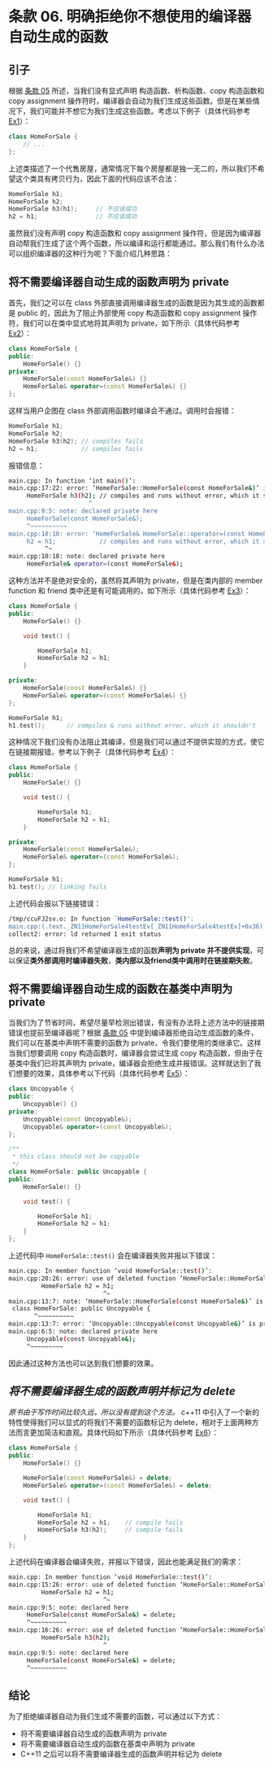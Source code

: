 # 条款 06. 明确拒绝你不想使用的编译器自动生成的函数

## 引子

根据 [条款 05](https://github.com/XiaotaoGuo/Effective-Cpp-Reading-Note/blob/master/2.ConstructorsDestructorsAndAssignmentOperation/05.KnowWhatFunctionsCppSilentlyWritesAndCalls.md) 所述，当我们没有显式声明 构造函数、析构函数、copy 构造函数和 copy assignment 操作符时，编译器会自动为我们生成这些函数。但是在某些情况下，我们可能并不想它为我们生成这些函数。考虑以下例子（具体代码参考 [Ex1](https://github.com/XiaotaoGuo/Effective-Cpp-Reading-Note/tree/master/PracticeCode/06.Explicitly-disallow-the-use-of-compiler-generated-functions-you-do-not-want/Ex1)）：

```C++
class HomeForSale {
    // ...
};
```

上述类描述了一个代售房屋，通常情况下每个房屋都是独一无二的，所以我们不希望这个类具有拷贝行为，因此下面的代码应该不合法：

```C++
HomeForSale h1;
HomeForSale h2;
HomeForSale h3(h1);     // 不应该成功
h2 = h1;                // 不应该成功
```

虽然我们没有声明 copy 构造函数和 copy assignment 操作符，但是因为编译器自动帮我们生成了这个两个函数，所以编译和运行都能通过。那么我们有什么办法可以组织编译器的这种行为呢？下面介绍几种思路：

## 将不需要编译器自动生成的函数声明为 private

首先，我们之可以在 class 外部直接调用编译器生成的函数是因为其生成的函数都是 public 的，因此为了阻止外部使用 copy 构造函数和 copy assignment 操作符，我们可以在类中显式地将其声明为 private，如下所示（具体代码参考 [Ex2](https://github.com/XiaotaoGuo/Effective-Cpp-Reading-Note/tree/master/PracticeCode/06.Explicitly-disallow-the-use-of-compiler-generated-functions-you-do-not-want/Ex2)）：

```C++
class HomeForSale {
public:
    HomeForSale() {}
private:
    HomeForSale(const HomeForSale&) {}
    HomeForSale& operator=(const HomeForSale&) {}
};
```

这样当用户企图在 class 外部调用函数时编译会不通过。调用时会报错：

```C++
HomeForSale h1;
HomeForSale h2;
HomeForSale h3(h2); // compiles fails
h2 = h1;            // compiles fails
```

报错信息：

```Bash
main.cpp: In function ‘int main()’:
main.cpp:17:22: error: ‘HomeForSale::HomeForSale(const HomeForSale&)’ is private within this context
     HomeForSale h3(h2); // compiles and runs without error, which it shouldn't
                      ^
main.cpp:9:5: note: declared private here
     HomeForSale(const HomeForSale&);
     ^~~~~~~~~~~
main.cpp:18:10: error: ‘HomeForSale& HomeForSale::operator=(const HomeForSale&)’ is private within this context
     h2 = h1;            // compiles and runs without error, which it shouldn't
          ^~
main.cpp:10:18: note: declared private here
     HomeForSale& operator=(const HomeForSale&);
```

这种方法并不是绝对安全的，虽然将其声明为 private，但是在类内部的 member function 和 friend 类中还是有可能调用的，如下所示（具体代码参考 [Ex3](https://github.com/XiaotaoGuo/Effective-Cpp-Reading-Note/tree/master/PracticeCode/06.Explicitly-disallow-the-use-of-compiler-generated-functions-you-do-not-want/Ex3)）：

```C++
class HomeForSale {
public:
    HomeForSale() {}

    void test() {

        HomeForSale h1;
        HomeForSale h2 = h1;
    }

private:
    HomeForSale(const HomeForSale&) {}
    HomeForSale& operator=(const HomeForSale&) {}
};

HomeForSale h1;
h1.test();      // compiles & runs without error, which it shouldn't
```

这种情况下我们没有办法阻止其编译，但是我们可以通过不提供实现的方式，使它在链接期报错，参考以下例子（具体代码参考 [Ex4](https://github.com/XiaotaoGuo/Effective-Cpp-Reading-Note/tree/master/PracticeCode/06.Explicitly-disallow-the-use-of-compiler-generated-functions-you-do-not-want/Ex4)）：

```C++
class HomeForSale {
public:
    HomeForSale() {}

    void test() {

        HomeForSale h1;
        HomeForSale h2 = h1;
    }

private:
    HomeForSale(const HomeForSale&);
    HomeForSale& operator=(const HomeForSale&);
};

HomeForSale h1;
h1.test(); // linking fails
```

上述代码会报以下链接错误：

```Bash
/tmp/ccuFJ2sv.o: In function `HomeForSale::test()':
main.cpp:(.text._ZN11HomeForSale4testEv[_ZN11HomeForSale4testEv]+0x36): undefined reference to `HomeForSale::HomeForSale(HomeForSale const&)'
collect2: error: ld returned 1 exit status
```

总的来说，通过将我们不希望编译器生成的函数**声明为 private 并不提供实现**，可以保证**类外部调用时编译器失败**，**类内部以及friend类中调用时在链接期失败**。

## 将不需要编译器自动生成的函数在基类中声明为 private

当我们为了节省时间，希望尽量早检测出错误，有没有办法将上述方法中的链接期错误也提前至编译器呢？根据 [条款 05](https://github.com/XiaotaoGuo/Effective-Cpp-Reading-Note/blob/master/2.ConstructorsDestructorsAndAssignmentOperation/05.KnowWhatFunctionsCppSilentlyWritesAndCalls.md#copy-assignment-%E6%93%8D%E4%BD%9C%E7%AC%A6) 中提到编译器拒绝自动生成函数的条件，我们可以在基类中声明不需要的函数为 private，令我们要使用的类继承它。这样当我们想要调用 copy 构造函数时，编译器会尝试生成 copy 构造函数，但由于在基类中我们已将其声明为 private，编译器会拒绝生成并报错误。这样就达到了我们想要的效果，具体参考以下代码（具体代码参考 [Ex5](https://github.com/XiaotaoGuo/Effective-Cpp-Reading-Note/tree/master/PracticeCode/06.Explicitly-disallow-the-use-of-compiler-generated-functions-you-do-not-want/Ex5)）：

```C++
class Uncopyable {
public:
    Uncopyable() {}
private:
    Uncopyable(const Uncopyable&);
    Uncopyable& operator=(const Uncopyable&);
};

/**
 * this class should not be copyable
 */
class HomeForSale: public Uncopyable {
public:
    HomeForSale() {}

    void test() {

        HomeForSale h1;
        HomeForSale h2 = h1;
    }
};
```

上述代码中 `HomeForSale::test()` 会在编译器失败并报以下错误：

```Bash
main.cpp: In member function ‘void HomeForSale::test()’:
main.cpp:20:26: error: use of deleted function ‘HomeForSale::HomeForSale(const HomeForSale&)’
         HomeForSale h2 = h1;
                          ^~
main.cpp:13:7: note: ‘HomeForSale::HomeForSale(const HomeForSale&)’ is implicitly deleted because the default definition would be ill-formed:
 class HomeForSale: public Uncopyable {
       ^~~~~~~~~~~
main.cpp:13:7: error: ‘Uncopyable::Uncopyable(const Uncopyable&)’ is private within this context
main.cpp:6:5: note: declared private here
     Uncopyable(const Uncopyable&);
     ^~~~~~~~~~
```

因此通过这种方法也可以达到我们想要的效果。

## *将不需要编译器生成的函数声明并标记为 delete*

*原书由于写作时间比较久远，所以没有提到这个方法。* c++11 中引入了一个新的特性使得我们可以显式的将我们不需要的函数标记为 delete，相对于上面两种方法而言更加简洁和直观。具体代码如下所示（具体代码参考 [Ex6](https://github.com/XiaotaoGuo/Effective-Cpp-Reading-Note/tree/master/PracticeCode/06.Explicitly-disallow-the-use-of-compiler-generated-functions-you-do-not-want/Ex6)）：

```C++
class HomeForSale {
public:
    HomeForSale() {}

    HomeForSale(const HomeForSale&) = delete;
    HomeForSale& operator=(const HomeForSale&) = delete;

    void test() {

        HomeForSale h1;
        HomeForSale h2 = h1;    // compile fails
        HomeForSale h3(h2);     // compile fails
    }
};
```

上述代码在编译器会编译失败，并报以下错误，因此也能满足我们的需求：

```Bash
main.cpp: In member function ‘void HomeForSale::test()’:
main.cpp:15:26: error: use of deleted function ‘HomeForSale::HomeForSale(const HomeForSale&)’
         HomeForSale h2 = h1;
                          ^~
main.cpp:9:5: note: declared here
     HomeForSale(const HomeForSale&) = delete;
     ^~~~~~~~~~~
main.cpp:16:26: error: use of deleted function ‘HomeForSale::HomeForSale(const HomeForSale&)’
         HomeForSale h3(h2);
                          ^
main.cpp:9:5: note: declared here
     HomeForSale(const HomeForSale&) = delete;
     ^~~~~~~~~~~
```

## 结论

为了拒绝编译器自动为我们生成不需要的函数，可以通过以下方式：

* 将不需要编译器自动生成的函数声明为 private
* 将不需要编译器自动生成的函数在基类中声明为 private
* C++11 之后可以将不需要编译器生成的函数声明并标记为 delete
